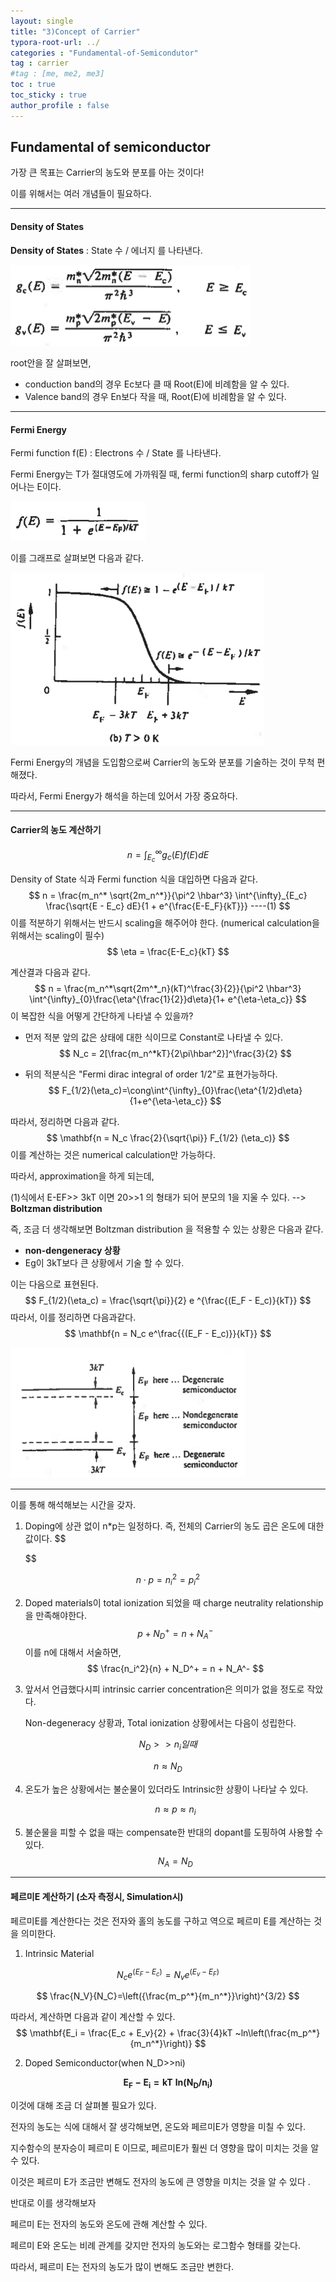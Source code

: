 ```yaml
---
layout: single
title: "3)Concept of Carrier"
typora-root-url: ../
categories : "Fundamental-of-Semicondutor"
tag : carrier
#tag : [me, me2, me3]
toc : true
toc_sticky : true
author_profile : false
---
```

## Fundamental of semiconductor

  가장 큰 목표는 Carrier의 농도와 분포를 아는 것이다! 

이를 위해서는 여러 개념들이 필요하다.

---

#### Density of States

**Density of States** : State 수 / 에너지 를 나타낸다.

<img src="/images/2-2. Concept of Carrier/image-20221021171405072.png" alt="image-20221021171405072" style="zoom:50%;" />

root안을 잘 살펴보면, 

* conduction band의 경우 Ec보다 클 때 Root(E)에 비례함을 알 수 있다.
* Valence band의 경우 En보다 작을 때, Root(E)에 비례함을 알 수 있다.



---

#### Fermi Energy

Fermi function f(E) : Electrons 수 / State 를 나타낸다.

Fermi Energy는 T가 절대영도에 가까워질 때, fermi function의 sharp cutoff가 일어나는 E이다.

<img src="/images/2-2. Concept of Carrier/image-20221021172255759.png" alt="image-20221021172255759" style="zoom:67%;" />

이를 그래프로 살펴보면 다음과 같다.

<img src="/images/2-2. Concept of Carrier/image-20221021172325705.png" alt="image-20221021172325705" style="zoom:67%;" />

Fermi Energy의 개념을 도입함으로써 Carrier의 농도와 분포를 기술하는 것이 무척 편해졌다.

따라서, Fermi Energy가 해석을 하는데 있어서 가장 중요하다.

---

#### Carrier의 농도 계산하기

$$
n = \int^{\infty}_{E_c} g_c(E)f(E)dE
$$

Density of State 식과 Fermi function 식을 대입하면 다음과 같다.
$$
n = \frac{m_n^* \sqrt{2m_n^*}}{\pi^2 \hbar^3} \int^{\infty}_{E_c} \frac{\sqrt{E - E_c} dE}{1 + e^{\frac{E-E_F}{kT}}} ----(1)
$$
이를 적분하기 위해서는 반드시 scaling을 해주어야 한다. (numerical calculation을 위해서는 scaling이 필수)
$$
\eta = \frac{E-E_c}{kT}
$$


계산결과 다음과 같다.
$$
n = \frac{m_n^*\sqrt{2m^*_n}(kT)^\frac{3}{2}}{\pi^2 \hbar^3} \int^{\infty}_{0}\frac{\eta^{\frac{1}{2}}d\eta}{1+ e^{\eta-\eta_c}}
$$
이 복잡한 식을 어떻게 간단하게 나타낼 수 있을까?

* 먼저 적분 앞의 값은 상태에 대한 식이므로 Constant로 나타낼 수 있다.
  $$
  N_c = 2[\frac{m_n^*kT}{2\pi\hbar^2}]^\frac{3}{2}
  $$

* 뒤의 적분식은 "Fermi dirac integral of order 1/2"로 표현가능하다.
  $$
  F_{1/2}(\eta_c)=\cong\int^{\infty}_{0}\frac{\eta^{1/2}d\eta}{1+e^{\eta-\eta_c}}
  $$
  

따라서, 정리하면 다음과 같다.
$$
\mathbf{n = N_c \frac{2}{\sqrt{\pi}} F_{1/2} (\eta_c)}
$$
이를 계산하는 것은 numerical calculation만 가능하다. 

따라서, approximation을 하게 되는데, 

(1)식에서 E-EF>> 3kT 이면 20>>1 의 형태가 되어 분모의 1을 지울 수 있다. --> **Boltzman distribution**

즉, 조금 더 생각해보면 Boltzman distribution 을 적용할 수 있는 상황은 다음과 같다.

* **non-dengeneracy 상황**
* Eg이 3kT보다 큰 상황에서 기술 할 수 있다. 

이는 다음으로 표현된다. 
$$
F_{1/2}(\eta_c) = \frac{\sqrt{\pi}}{2} e ^{\frac{(E_F - E_c)}{kT}}
$$
따라서, 이를 정리하면 다음과같다.
$$
\mathbf{n = N_c e^\frac{{(E_F - E_c)}}{kT}}
$$

<img src="/images/2-2. Concept of Carrier/image-20221021175209698.png" alt="image-20221021175209698" style="zoom:80%;" />

---

이를 통해 해석해보는 시간을 갖자.



1) Doping에 상관 없이 n*p는 일정하다. 즉, 전체의 Carrier의 농도 곱은 온도에 대한 값이다.
   $$
   
   $$
   

$$
n \cdot p = n_i^2=p_i^2
$$

 2. Doped materials이 total ionization 되었을 때 charge neutrality relationship을 만족해야한다.
    $$
    p + N_D^+ = n + N_A^-
    $$
    이를 n에 대해서 서술하면,
    $$
    \frac{n_i^2}{n} + N_D^+ = n + N_A^-
    $$
    
 3. 앞서서 언급했다시피 intrinsic carrier concentration은 의미가 없을 정도로 작았다.

    Non-degeneracy 상황과, Total ionization 상황에서는 다음이 성립한다.

$$
N_D>>n_i 일때
$$

$$
n\approx N_D
$$

4. 온도가 높은 상황에서는 불순물이 있더라도 Intrinsic한 상황이 나타날 수 있다.

   
   $$
   n \approx p \approx n_i
   $$

5.  불순물을 피할 수 없을 때는 compensate한 반대의 dopant를 도핑하여 사용할 수 있다. 
   $$
   N_A = N_D
   $$

   ---

   #### 페르미E 계산하기 (소자 측정시, Simulation시)
   
   페르미E를 계산한다는 것은 전자와 홀의 농도를 구하고 역으로 페르미 E를 계산하는 것을 의미한다.

1) Intrinsic Material

$$
N_c e^{(E_F-E_c)} = N_ve^{(E_v-E_F)}
$$

$$
\frac{N_V}{N_C}=\left({\frac{m_p^*}{m_n^*}}\right)^{3/2}
$$

따라서, 계산하면 다음과 같이 계산할 수 있다.
$$
\mathbf{E_i = \frac{E_c + E_v}{2} + \frac{3}{4}kT ~ln\left(\frac{m_p^*}{m_n^*}\right)}
$$

2. Doped Semiconductor(when N_D>>ni)

$$
\mathbf{E_F - E_i = kT~ln{\left(N_D/n_i\right)}}
$$

이것에 대해 조금 더 살펴볼 필요가 있다.

전자의 농도는 식에 대해서 잘 생각해보면, 온도와 페르미E가 영향을 미칠 수 있다. 

지수함수의 분자승이 페르미 E 이므로, 페르미E가 훨씬 더 영향을 많이 미치는 것을 알 수 있다.

이것은 페르미 E가 조금만 변해도 전자의 농도에 큰 영향을 미치는 것을 알 수 있다 .



반대로 이를 생각해보자

페르미 E는 전자의 농도와 온도에 관해 계산할 수 있다.

페르미 E와 온도는 비례 관계를 갖지만 전자의 농도와는 로그함수 형태를 갖는다.

따라서, 페르미 E는 전자의 농도가 많이 변해도 조금만 변한다.